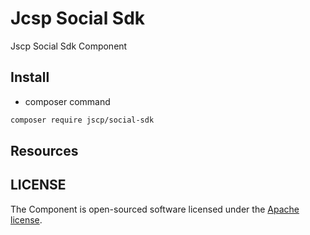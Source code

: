 # Jcsp Social Sdk

Jscp Social Sdk Component

## Install

- composer command

```bash
composer require jscp/social-sdk
```

## Resources

## LICENSE

The Component is open-sourced software licensed under the [Apache license](LICENSE).

